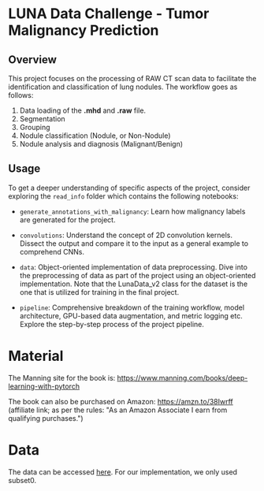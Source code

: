 # LUNA Data Challenge - Tumor Malignancy Prediction

## Overview

This project focuses on the processing of RAW CT scan data to facilitate the identification and classification of lung nodules. The workflow goes as follows:
1. Data loading of the <strong>.mhd</strong> and <strong>.raw</strong> file. 
2. Segmentation 
3. Grouping 
4. Nodule classification (Nodule, or Non-Nodule)
5. Nodule analysis and diagnosis (Malignant/Benign)

## Usage

To get a deeper understanding of specific aspects of the project, consider exploring the `read_info` folder which contains the following notebooks:

  - `generate_annotations_with_malignancy`: Learn how malignancy labels are generated for the project.
  
- `convolutions`: Understand the concept of 2D convolution kernels.
 Dissect the output and compare it to the input as a general example to comprehend CNNs.

- `data`: Object-oriented implementation of data preprocessing.
Dive into the preprocessing of data as part of the project using an object-oriented implementation. Note that the LunaData_v2 class for the dataset is the one that is utilized for training in the final project.

- `pipeline`: Comprehensive breakdown of the training workflow, model architecture, GPU-based data augmentation, and metric logging etc. Explore the step-by-step process of the project pipeline.



# Material 

The Manning site for the book is: https://www.manning.com/books/deep-learning-with-pytorch

The book can also be purchased on Amazon: https://amzn.to/38Iwrff (affiliate link; as per the rules: "As an Amazon Associate I earn from qualifying purchases.")


# Data 
The data can be accessed [here](https://luna16.grand-challenge.org/Data/). For our implementation, we only used subset0.
